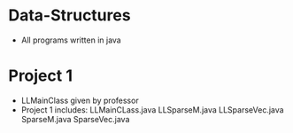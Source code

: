 # Data-Structures
* All programs written in java
# Project 1
* LLMainClass given by professor
* Project 1 includes:
 LLMainCLass.java LLSparseM.java LLSparseVec.java SparseM.java SparseVec.java

